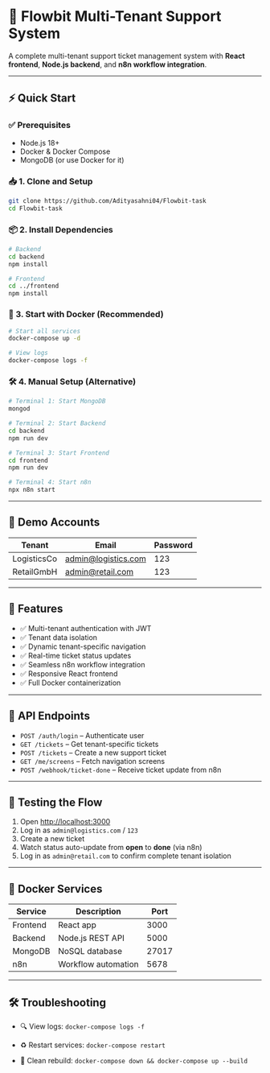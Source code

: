 # 🚀 Flowbit Multi-Tenant Support System

A complete multi-tenant support ticket management system with **React frontend**, **Node.js backend**, and **n8n workflow integration**.

---

## ⚡ Quick Start

### ✅ Prerequisites

* Node.js 18+
* Docker & Docker Compose
* MongoDB (or use Docker for it)

### 📥 1. Clone and Setup

```bash
git clone https://github.com/Adityasahni04/Flowbit-task
cd Flowbit-task
```

### 📦 2. Install Dependencies

```bash
# Backend
cd backend
npm install

# Frontend
cd ../frontend
npm install
```

### 🐳 3. Start with Docker (Recommended)

```bash
# Start all services
docker-compose up -d

# View logs
docker-compose logs -f
```

### 🛠️ 4. Manual Setup (Alternative)

```bash
# Terminal 1: Start MongoDB
mongod

# Terminal 2: Start Backend
cd backend
npm run dev

# Terminal 3: Start Frontend
cd frontend
npm run dev

# Terminal 4: Start n8n
npx n8n start
```

---

## 🔐 Demo Accounts

| Tenant      | Email                                             | Password |
| ----------- | ------------------------------------------------- | -------- |
| LogisticsCo | [admin@logistics.com](mailto:admin@logistics.com) | 123      |
| RetailGmbH  | [admin@retail.com](mailto:admin@retail.com)       | 123      |

---

## 📱 Features

* ✅ Multi-tenant authentication with JWT
* ✅ Tenant data isolation
* ✅ Dynamic tenant-specific navigation
* ✅ Real-time ticket status updates
* ✅ Seamless n8n workflow integration
* ✅ Responsive React frontend
* ✅ Full Docker containerization

---

## 📡 API Endpoints

* `POST /auth/login` – Authenticate user
* `GET /tickets` – Get tenant-specific tickets
* `POST /tickets` – Create a new support ticket
* `GET /me/screens` – Fetch navigation screens
* `POST /webhook/ticket-done` – Receive ticket update from n8n

---

## 🧪 Testing the Flow

1. Open [http://localhost:3000](http://localhost:3000)
2. Log in as `admin@logistics.com` / `123`
3. Create a new ticket
4. Watch status auto-update from **open** to **done** (via n8n)
5. Log in as `admin@retail.com` to confirm complete tenant isolation

---

## 🐳 Docker Services

| Service  | Description         | Port  |
| -------- | ------------------- | ----- |
| Frontend | React app           | 3000  |
| Backend  | Node.js REST API    | 5000  |
| MongoDB  | NoSQL database      | 27017 |
| n8n      | Workflow automation | 5678  |

---

## 🛠️ Troubleshooting

* 🔍 View logs:
  `docker-compose logs -f`

* ♻️ Restart services:
  `docker-compose restart`

* 🧹 Clean rebuild:
  `docker-compose down && docker-compose up --build`
